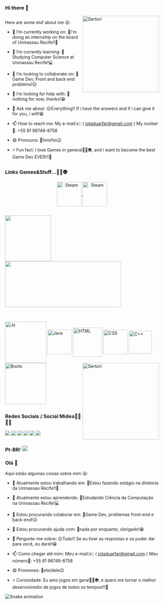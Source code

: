 ### Hi there 👋
<img align="right" alt="Sertori" width="250px" src="https://cdn.discordapp.com/attachments/964382948906401812/1045881816374055055/ezgif-1-6a9ea8ca26.gif">
</div>

##

Here are some stuf about me 😜:

- 🔭 I’m currently working on: 
 👾I'm doing an internship on the board of Uninassau Recife!!🤩

- 🌱 I’m currently learning:
 📝Studying Computer Science at Uninassau Recife!💻

- 👯 I’m looking to collaborate on:
 👾Game Dev, Front and back end problems!😉

- 🤔 I’m looking for help with: 
 🤔nothing for now, thanks!😁

- 💬 Ask me about:
 😉Everything!! If i have the answers and if i can give it for you, i will!😁

- 📫 How to reach me:
My e-mail✉️: ( jotaduarfar@gmail.com )
 My nunber📱: +55 81 98748-8758

- 😄 Pronouns: 
 👾him/his😉

- ⚡ Fun fact: 
 I love Games in general👾🤖👽, and i want to become the best Game Dev EVER!!!🤩
 
 ##
 ### Links Games&Stuff...👾🤖👽
 
 <div align="center">
 <a href="https://steamcommunity.com/id/Sertoriel/">
<img align="center" alt="Steam" width="80" src="https://res.cloudinary.com/practicaldev/image/fetch/s--w5ADj_sW--/c_limit%2Cf_auto%2Cfl_progressive%2Cq_auto%2Cw_880/https://img.shields.io/badge/Steam-000000%3Fstyle%3Dfor-the-badge%26logo%3Dsteam%26logoColor%3Dwhite">
 </a>
 <a href="https://sertoriel-original.itch.io">
 <img align="center" alt="Steam" width="80" src="https://res.cloudinary.com/practicaldev/image/fetch/s--961-U7_G--/c_limit%2Cf_auto%2Cfl_progressive%2Cq_auto%2Cw_880/https://img.shields.io/badge/Itch.io-FA5C5C%3Fstyle%3Dfor-the-badge%26logo%3Ditchdotio%26logoColor%3Dwhite">
</a>
 </div>
 
 ##
 
 <div>
    <img  height="150em" src="https://github-readme-stats.vercel.app/api?username=Sertoriel&show_icons=true&theme=radical"/>
    <img  height="150em" width="380" src="https://github-readme-stats-eight-theta.vercel.app/api/top-langs/?username=Sertoriel&show&layout=compact&langs_count=8&theme=radical"/>  
</div>

##

<div style="display: inline_block">
<br>

  <img align="center" alt="Js" width="135" src="https://res.cloudinary.com/practicaldev/image/fetch/s--kbKzVIJV--/c_limit%2Cf_auto%2Cfl_progressive%2Cq_auto%2Cw_880/https://img.shields.io/badge/JavaScript-F7DF1E%3Fstyle%3Dfor-the-badge%26logo%3Djavascript%26logoColor%3Dblack">
  
  <img align="center" alt="Java" width="80" src="https://res.cloudinary.com/practicaldev/image/fetch/s--KR6jSVNe--/c_limit%2Cf_auto%2Cfl_progressive%2Cq_auto%2Cw_880/https://img.shields.io/badge/Java-ED8B00%3Fstyle%3Dfor-the-badge%26logo%3Djava%26logoColor%3Dwhite">
  
  <img align="center" alt="HTML" width="95" src="https://res.cloudinary.com/practicaldev/image/fetch/s--oicIUVtB--/c_limit%2Cf_auto%2Cfl_progressive%2Cq_auto%2Cw_880/https://img.shields.io/badge/HTML5-E34F26%3Fstyle%3Dfor-the-badge%26logo%3Dhtml5%26logoColor%3Dwhite">
  
  <img align="center" alt="CSS" width="80" src="https://res.cloudinary.com/practicaldev/image/fetch/s--rGgyOnJR--/c_limit%2Cf_auto%2Cfl_progressive%2Cq_auto%2Cw_880/https://img.shields.io/badge/CSS3-1572B6%3Fstyle%3Dfor-the-badge%26logo%3Dcss3%26logoColor%3Dwhite">
  
  <img align="center" alt="C++" width="75" src="https://res.cloudinary.com/practicaldev/image/fetch/s--6Ri8EqF---/c_limit%2Cf_auto%2Cfl_progressive%2Cq_auto%2Cw_880/https://img.shields.io/badge/C%252B%252B-00599C%3Fstyle%3Dfor-the-badge%26logo%3Dc%252B%252B%26logoColor%3Dwhite">
  
  <img align="center" alt="Boots" width="135" src="https://res.cloudinary.com/practicaldev/image/fetch/s--alRGNk02--/c_limit%2Cf_auto%2Cfl_progressive%2Cq_auto%2Cw_880/https://img.shields.io/badge/Bootstrap-563D7C%3Fstyle%3Dfor-the-badge%26logo%3Dbootstrap%26logoColor%3Dwhite">
  
  <img align="right" alt="Sertori" width="250px" src="https://cdn.discordapp.com/attachments/964382948906401812/1045881816374055055/ezgif-1-6a9ea8ca26.gif">
</div>

##
### Redes Sociais / Social Midea🎥🍃🍷🗿
<div> 
  <a href="https://www.youtube.com/channel/UCMe4vX2ulgseDp77Dnp0iAQ" target="_blank"><img src="https://img.shields.io/badge/YouTube-FF0000?style=for-the-badge&logo=youtube&logoColor=white" target="_blank"></a>
  <a href="https://www.instagram.com/jotaduarfar/" target="_blank"><img src="https://img.shields.io/badge/-Instagram-%23E4405F?style=for-the-badge&logo=instagram&logoColor=white" target="_blank"></a>
 	<a href="https://www.twitch.tv/sertoriel" target="_blank"><img src="https://img.shields.io/badge/Twitch-9146FF?style=for-the-badge&logo=twitch&logoColor=white" target="_blank"></a>
 <a href="https://discord.gg/mxEKesx9MH" target="_blank"><img src="https://img.shields.io/badge/Discord-7289DA?style=for-the-badge&logo=discord&logoColor=white" target="_blank"></a> 
  <a href = "jotaduarfar@gmail.com"><img src="https://img.shields.io/badge/-Gmail-%23333?style=for-the-badge&logo=gmail&logoColor=white" target="_blank"></a>
  <a href="https://www.linkedin.com/in/joão-arthur-b7a8a7200/" target="_blank"><img src="https://img.shields.io/badge/-LinkedIn-%230077B5?style=for-the-badge&logo=linkedin&logoColor=white" target="_blank"></a> 

##

### Pt-BR! <img src = "https://emojipedia-us.s3.dualstack.us-west-1.amazonaws.com/thumbs/160/emoji-one/5/flag-for-brazil_1f1e7-1f1f7.png" width = 20px>
### Olá 👋

Aqui estão algumas coisas sobre mim 😜:

- 🔭 Atualmente estou trabalhando em:
 👾Estou fazendo estágio na diretoria da Uninassau Recife!!🤩

- 🌱 Atualmente estou aprendendo:
 📝Estudando Ciência da Computação na Uninassau Recife!💻

- 👯 Estou procurando colaborar em:
 👾Game Dev, problemas front-end e back-end!😉

- 🤔 Estou procurando ajuda com:
 🤔nada por enquanto, obrigado!😁

- 💬 Pergunte-me sobre:
 😉Tudo!! Se eu tiver as respostas e se puder dar para você, eu darei!😁

- 📫 Como chegar até mim:
Meu e-mail✉️: ( jotaduarfar@gmail.com )
 Meu número📱: +55 81 98748-8758

- 😄 Pronomes:
 👾ele/dele😉

- ⚡ Curiosidade:
 Eu amo jogos em geral👾🤖👽, e quero me tornar o melhor desenvolvedor de jogos de todos os tempos!!!🤩
 <div>
  
  ![Snake animation](https://github.com/Sertoriel/Sertoriel/blob/output/github-contribution-grid-snake.svg)
  
 </div>
